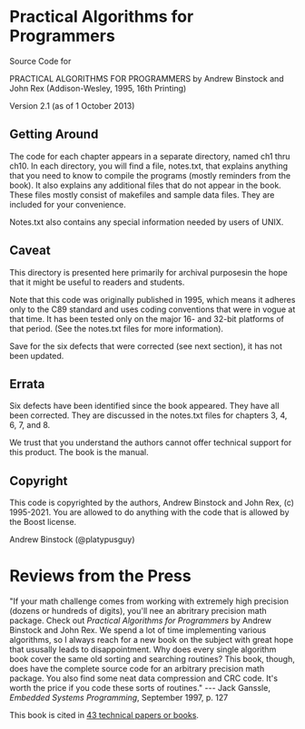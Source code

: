 # Practical Algorithms for Programmers

Source Code for

PRACTICAL ALGORITHMS FOR PROGRAMMERS
by Andrew Binstock and John Rex (Addison-Wesley, 1995, 16th Printing)

Version 2.1 (as of 1 October 2013)

## Getting Around 

The code for each chapter appears in a separate directory, 
named ch1 thru ch10. In each directory, you will find a file, 
notes.txt, that explains anything that you need to know to 
compile the programs (mostly reminders from the book). It 
also explains any additional files that do not appear in the 
book. These files mostly consist of makefiles and sample data 
files. They are included for your convenience.

Notes.txt also contains any special information needed by
users of UNIX.

## Caveat
This directory is presented here primarily for archival purposesin the hope that it might be useful to readers and students.

Note that this code was originally published in 1995, which means it adheres only to the C89 standard and uses coding conventions that were in vogue at that time. It has been tested only on the major 16- and 32-bit platforms of that period. (See the notes.txt files for more information). 

Save for the six defects that were corrected (see next section), it has not been updated. 

## Errata

Six defects have been identified since the book appeared. They have all been corrected. They are 
discussed in the notes.txt files for chapters 3, 4, 6, 7, and 8.

We trust that you understand the authors cannot offer
technical support for this product. The book is the manual.

## Copyright

This code is copyrighted by
the authors, Andrew Binstock and John Rex, (c) 1995-2021. You are allowed to do anything with the code that is allowed by the Boost license.

Andrew Binstock (@platypusguy) 

# Reviews from the Press

"If your math challenge comes from working with extremely high precision (dozens or hundreds of digits), you'll nee an abritrary precision math package. Check out _Practical Algorithms for Programmers_ by Andrew Binstock and John Rex. We spend a lot of time implementing various algorithms, so I always reach for a new book on the subject with great hope that ususally leads to disappointment. Why does every single algorithm book cover the same old sorting and searching routines? This book, though, does have the complete source code for an arbitrary precision math package. You also find some neat data compression and CRC code. It's worth the price if you code these sorts of routines." --- Jack Ganssle, _Embedded Systems Programming_, September 1997, p. 127
    
This book is cited in [43 technical papers or books](https://bit.ly/3AcKRB2).

